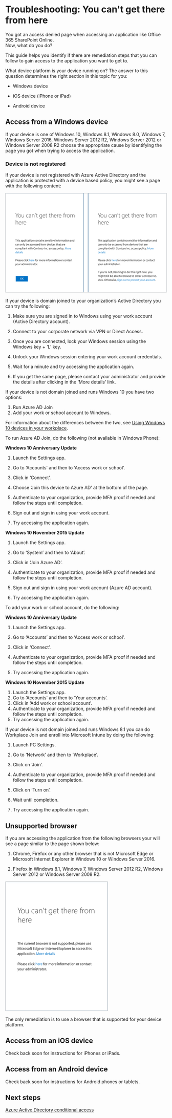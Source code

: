 <properties
	pageTitle="Troubleshooting: You can't get there from here | Microsoft Azure"
	description="This topic helps you identify if there are remediation steps that you can follow to gain access to the application you want to get to."
	services="active-directory"
	keywords="device-based conditional access, device registration, enable device registration, device registration and MDM"
	documentationCenter=""
	authors="markusvi"
	manager="femila"
	editor=""/>

<tags
	ms.service="active-directory"
	ms.workload="identity"
	ms.tgt_pltfrm="na"
	ms.devlang="na"
	ms.topic="get-started-article"
	ms.date="08/23/2016"
	ms.author="markvi"/>


# Troubleshooting: You can't get there from here

You got an access denied page when accessing an application like Office 365 SharePoint Online.  
Now, what do you do?

This guide helps you identify if there are remediation steps that you can follow to gain access to the application you want to get to.



What device platform is your device running on?
The answer to this question determines the right section in this topic for you:
 

-	Windows device

-	iOS device (iPhone or iPad)

-	Android device

## Access from a Windows device

If your device is one of Windows 10, Windows 8.1, Windows 8.0, Windows 7, Windows Server 2016, Windows Server 2012 R2, Windows Server 2012 or Windows Server 2008 R2 choose the appropriate cause by identifying the page you got when trying to access the application.

### Device is not registered

If your device is not registered with Azure Active Directory and the application is protected with a device based policy, you might see a page with the following content:

![Scenario](./media/active-directory-conditional-access-device-remediation/01.png "Scenario")

 

If your device is domain joined to your organization’s Active Directory you can try the following:

1.	Make sure you are signed in to Windows using your work account (Active Directory account).

2.	Connect to your corporate network via VPN or Direct Access.

3.	Once you are connected, lock your Windows session using the Windows key + ‘L’ key.

4.	Unlock your Windows session entering your work account credentials.

5.	Wait for a minute and try accessing the application again.

6.	If you get the same page, please contact your administrator and provide the details after clicking in the ‘More details’ link.

If your device is not domain joined and runs Windows 10 you have two options: 

1. Run Azure AD Join
2. Add your work or school account to Windows. 

For information about the differences between the two, see [Using Windows 10 devices in your workplace](active-directory-azureadjoin-windows10-devices.md).

To run Azure AD Join, do the following (not available in Windows Phone):

**Windows 10 Anniversary Update**	

1.	Launch the Settings app.

2.	Go to ‘Accounts’ and then to ‘Access work or school’.

3.	Click in ‘Connect’.

4.	Choose ‘Join this device to Azure AD’ at the bottom of the page.

5.	Authenticate to your organization, provide MFA proof if needed and follow the steps until completion.

6.	Sign out and sign in using your work account.

7.	Try accessing the application again.




**Windows 10 November 2015 Update**


1.	Launch the Settings app.

2.	Go to ‘System’ and then to ‘About’.
	
3.	Click in ‘Join Azure AD’.

4.	Authenticate to your organization, provide MFA proof if needed and follow the steps until completion.

5.	Sign out and sign in using your work account (Azure AD account).

6.	Try accessing the application again.


To add your work or school account, do the following:

**Windows 10 Anniversary Update**	

1.	Launch the Settings app.

2.	Go to ‘Accounts’ and then to ‘Access work or school’.

3.	Click in ‘Connect’.

4.	Authenticate to your organization, provide MFA proof if needed and follow the steps until completion.

5.	Try accessing the application again.	


**Windows 10 November 2015 Update**
	
1.	Launch the Settings app.
2.	Go to ‘Accounts’ and then to ‘Your accounts’.
3.	Click in ‘Add work or school account’.
4.	Authenticate to your organization, provide MFA proof if needed and follow the steps until completion.
5.	Try accessing the application again.

If your device is not domain joined and runs Windows 8.1 you can do Workplace Join and enroll into Microsoft Intune by doing the following:

1.	Launch PC Settings.

2.	Go to ‘Network’ and then to ‘Workplace’.

3.	Click on ‘Join’.

4.	Authenticate to your organization, provide MFA proof if needed and follow the steps until completion.

5.	Click on ‘Turn on’.

6.	Wait until completion.

7.	Try accessing the application again.


## Unsupported browser

If you are accessing the application from the following browsers your will see a page similar to the page shown below:

1.	Chrome, Firefox or any other browser that is not Microsoft Edge or Microsoft Internet Explorer in Windows 10 or Windows Server 2016.

2.	Firefox in Windows 8.1, Windows 7, Windows Server 2012 R2, Windows Server 2012 or Windows Server 2008 R2.
 

![Scenario](./media/active-directory-conditional-access-device-remediation/02.png "Scenario")


The only remediation is to use a browser that is supported for your device platform.

## Access from an iOS device

Check back soon for instructions for iPhones or iPads.

## Access from an Android device

Check back soon for instructions for Android phones or tablets.


## Next steps

[Azure Active Directory conditional access](active-directory-conditional-access.md)

